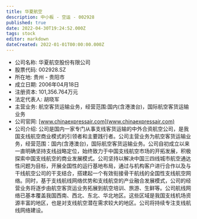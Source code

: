 ```yaml
---
title: 华夏航空
description: 中小板 - 空运 - 002928
published: true
date: 2022-04-30T19:24:52.000Z
tags: stock
editor: markdown
dateCreated: 2022-01-01T00:00:00.000Z
---
```


- 公司名称: 华夏航空股份有限公司
- 股票代码: 002928.SZ
- 所在地: 贵州 - 贵阳市
- 成立日期: 2006年04月18日
- 注册资本: 101,356.764万元
- 法定代表人: 胡晓军
- 主营业务: 航空客货运输业务，经营范围:国内(含港澳台)，国际航空客货运输业务
- 公司官网: [www.chinaexpressair.com](www.chinaexpressair.com)
- 公司介绍: 公司是国内一家专门从事支线客货运输的中外合资航空公司，是我国支线航空商业模式的引领者和主要践行者。公司主营业务为航空客货运输业务，经营范围：国内(含港澳台)，国际航空客货运输业务。公司自初成立以来一直明确坚持支线战略定位，始终致力于中国支线航空市场的开拓发展，积极探索中国支线航空的商业发展模式。公司坚持以解决中国三四线城市航空通达性问题为目标，开展全国性的运行基地布局，通过与机构客户进行合作以及与干线航空公司的干支结合，搭建起一个有效衔接骨干航线的全国性支线航空网络。同时，基于支线航线网络优势和支线航空的产业融合发展模式，公司的经营业务将逐步由航空客货运业务拓展到航空培训、旅游、生鲜等。公司航线网络已基本覆盖我国西南、西北、东北、华北地区。这些区域是我国支线机场资源丰富的地区，也是对支线航空潜在需求较大的地区。公司将持续专注支线航线网络建设。


